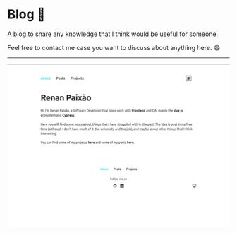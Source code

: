 # Blog :memo:

A blog to share any knowledge that I think would be useful for someone. 

Feel free to contact me case you want to discuss about anything here. :smile:	


---



![social-card-preview.png](public/social-card-preview.png)
